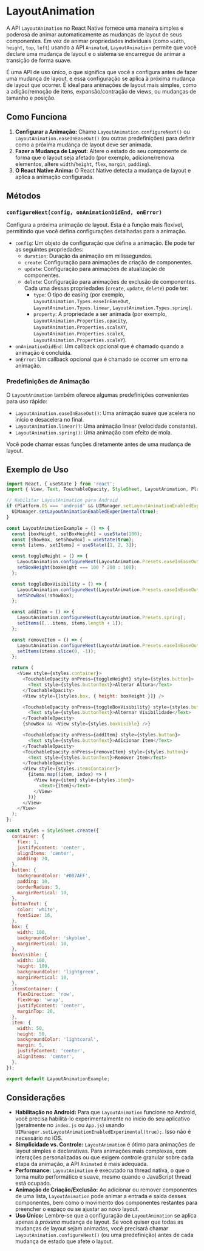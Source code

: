 # LayoutAnimation

A API `LayoutAnimation` no React Native fornece uma maneira simples e poderosa de animar automaticamente as mudanças de layout de seus componentes. Em vez de animar propriedades individuais (como `width`, `height`, `top`, `left`) usando a API `Animated`, `LayoutAnimation` permite que você declare uma mudança de layout e o sistema se encarregue de animar a transição de forma suave.

É uma API de uso único, o que significa que você a configura antes de fazer uma mudança de layout, e essa configuração se aplica à próxima mudança de layout que ocorrer. É ideal para animações de layout mais simples, como a adição/remoção de itens, expansão/contração de views, ou mudanças de tamanho e posição.

## Como Funciona

1.  **Configurar a Animação:** Chame `LayoutAnimation.configureNext()` ou `LayoutAnimation.easeInEaseOut()` (ou outras predefinições) para definir como a próxima mudança de layout deve ser animada.
2.  **Fazer a Mudança de Layout:** Altere o estado do seu componente de forma que o layout seja afetado (por exemplo, adicione/remova elementos, altere `width`/`height`, `flex`, `margin`, `padding`).
3.  **O React Native Anima:** O React Native detecta a mudança de layout e aplica a animação configurada.

## Métodos

### `configureNext(config, onAnimationDidEnd, onError)`
Configura a próxima animação de layout. Esta é a função mais flexível, permitindo que você defina configurações detalhadas para a animação.

-   `config`: Um objeto de configuração que define a animação. Ele pode ter as seguintes propriedades:
    -   `duration`: Duração da animação em milissegundos.
    -   `create`: Configuração para animações de criação de componentes.
    -   `update`: Configuração para animações de atualização de componentes.
    -   `delete`: Configuração para animações de exclusão de componentes.
    Cada uma dessas propriedades (`create`, `update`, `delete`) pode ter:
        -   `type`: O tipo de easing (por exemplo, `LayoutAnimation.Types.easeInEaseOut`, `LayoutAnimation.Types.linear`, `LayoutAnimation.Types.spring`).
        -   `property`: A propriedade a ser animada (por exemplo, `LayoutAnimation.Properties.opacity`, `LayoutAnimation.Properties.scaleXY`, `LayoutAnimation.Properties.scaleX`, `LayoutAnimation.Properties.scaleY`).
-   `onAnimationDidEnd`: Um callback opcional que é chamado quando a animação é concluída.
-   `onError`: Um callback opcional que é chamado se ocorrer um erro na animação.

### Predefinições de Animação

O `LayoutAnimation` também oferece algumas predefinições convenientes para uso rápido:

-   `LayoutAnimation.easeInEaseOut()`: Uma animação suave que acelera no início e desacelera no final.
-   `LayoutAnimation.linear()`: Uma animação linear (velocidade constante).
-   `LayoutAnimation.spring()`: Uma animação com efeito de mola.

Você pode chamar essas funções diretamente antes de uma mudança de layout.

## Exemplo de Uso

```javascript
import React, { useState } from 'react';
import { View, Text, TouchableOpacity, StyleSheet, LayoutAnimation, Platform, UIManager } from 'react-native';

// Habilitar LayoutAnimation para Android
if (Platform.OS === 'android' && UIManager.setLayoutAnimationEnabledExperimental) {
  UIManager.setLayoutAnimationEnabledExperimental(true);
}

const LayoutAnimationExample = () => {
  const [boxHeight, setBoxHeight] = useState(100);
  const [showBox, setShowBox] = useState(true);
  const [items, setItems] = useState([1, 2, 3]);

  const toggleHeight = () => {
    LayoutAnimation.configureNext(LayoutAnimation.Presets.easeInEaseOut);
    setBoxHeight(boxHeight === 100 ? 200 : 100);
  };

  const toggleBoxVisibility = () => {
    LayoutAnimation.configureNext(LayoutAnimation.Presets.easeInEaseOut);
    setShowBox(!showBox);
  };

  const addItem = () => {
    LayoutAnimation.configureNext(LayoutAnimation.Presets.spring);
    setItems([...items, items.length + 1]);
  };

  const removeItem = () => {
    LayoutAnimation.configureNext(LayoutAnimation.Presets.easeInEaseOut);
    setItems(items.slice(0, -1));
  };

  return (
    <View style={styles.container}>
      <TouchableOpacity onPress={toggleHeight} style={styles.button}>
        <Text style={styles.buttonText}>Alterar Altura</Text>
      </TouchableOpacity>
      <View style={[styles.box, { height: boxHeight }]} />

      <TouchableOpacity onPress={toggleBoxVisibility} style={styles.button}>
        <Text style={styles.buttonText}>Alternar Visibilidade</Text>
      </TouchableOpacity>
      {showBox && <View style={styles.boxVisible} />}

      <TouchableOpacity onPress={addItem} style={styles.button}>
        <Text style={styles.buttonText}>Adicionar Item</Text>
      </TouchableOpacity>
      <TouchableOpacity onPress={removeItem} style={styles.button}>
        <Text style={styles.buttonText}>Remover Item</Text>
      </TouchableOpacity>
      <View style={styles.itemsContainer}>
        {items.map((item, index) => (
          <View key={item} style={styles.item}>
            <Text>{item}</Text>
          </View>
        ))}
      </View>
    </View>
  );
};

const styles = StyleSheet.create({
  container: {
    flex: 1,
    justifyContent: 'center',
    alignItems: 'center',
    padding: 20,
  },
  button: {
    backgroundColor: '#007AFF',
    padding: 10,
    borderRadius: 5,
    marginVertical: 10,
  },
  buttonText: {
    color: 'white',
    fontSize: 16,
  },
  box: {
    width: 100,
    backgroundColor: 'skyblue',
    marginVertical: 10,
  },
  boxVisible: {
    width: 100,
    height: 100,
    backgroundColor: 'lightgreen',
    marginVertical: 10,
  },
  itemsContainer: {
    flexDirection: 'row',
    flexWrap: 'wrap',
    justifyContent: 'center',
    marginTop: 20,
  },
  item: {
    width: 50,
    height: 50,
    backgroundColor: 'lightcoral',
    margin: 5,
    justifyContent: 'center',
    alignItems: 'center',
  },
});

export default LayoutAnimationExample;
```

## Considerações

-   **Habilitação no Android:** Para que `LayoutAnimation` funcione no Android, você precisa habilitá-lo experimentalmente no início do seu aplicativo (geralmente no `index.js` ou `App.js`) usando `UIManager.setLayoutAnimationEnabledExperimental(true);`. Isso não é necessário no iOS.
-   **Simplicidade vs. Controle:** `LayoutAnimation` é ótimo para animações de layout simples e declarativas. Para animações mais complexas, com interações personalizadas ou que exigem controle granular sobre cada etapa da animação, a API `Animated` é mais adequada.
-   **Performance:** `LayoutAnimation` é executado na thread nativa, o que o torna muito performático e suave, mesmo quando o JavaScript thread está ocupado.
-   **Animação de Criação/Exclusão:** Ao adicionar ou remover componentes de uma lista, `LayoutAnimation` pode animar a entrada e saída desses componentes, bem como o movimento dos componentes restantes para preencher o espaço ou se ajustar ao novo layout.
-   **Uso Único:** Lembre-se que a configuração de `LayoutAnimation` se aplica apenas à *próxima* mudança de layout. Se você quiser que todas as mudanças de layout sejam animadas, você precisará chamar `LayoutAnimation.configureNext()` (ou uma predefinição) antes de cada mudança de estado que afete o layout.

